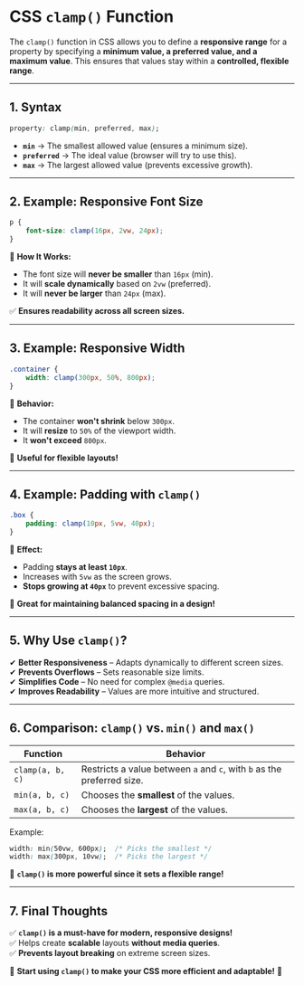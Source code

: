 # **CSS `clamp()` Function**  

The `clamp()` function in CSS allows you to define a **responsive range** for a property by specifying a **minimum value, a preferred value, and a maximum value**. This ensures that values stay within a **controlled, flexible range**.

---

## **1. Syntax**

```css
property: clamp(min, preferred, max);
```

- **`min`** → The smallest allowed value (ensures a minimum size).  
- **`preferred`** → The ideal value (browser will try to use this).  
- **`max`** → The largest allowed value (prevents excessive growth).  

---

## **2. Example: Responsive Font Size**

```css
p {
    font-size: clamp(16px, 2vw, 24px);
}
```

🔹 **How It Works:**

- The font size will **never be smaller** than `16px` (min).  
- It will **scale dynamically** based on `2vw` (preferred).  
- It will **never be larger** than `24px` (max).  

✅ **Ensures readability across all screen sizes.**  

---

## **3. Example: Responsive Width**

```css
.container {
    width: clamp(300px, 50%, 800px);
}
```

🔹 **Behavior:**  

- The container **won't shrink** below `300px`.  
- It will **resize** to `50%` of the viewport width.  
- It **won't exceed** `800px`.  

📌 **Useful for flexible layouts!**  

---

## **4. Example: Padding with `clamp()`**

```css
.box {
    padding: clamp(10px, 5vw, 40px);
}
```

🔹 **Effect:**  

- Padding **stays at least `10px`**.  
- Increases with `5vw` as the screen grows.  
- **Stops growing at `40px`** to prevent excessive spacing.  

📌 **Great for maintaining balanced spacing in a design!**  

---

## **5. Why Use `clamp()`?**

✔ **Better Responsiveness** – Adapts dynamically to different screen sizes.  
✔ **Prevents Overflows** – Sets reasonable size limits.  
✔ **Simplifies Code** – No need for complex `@media` queries.  
✔ **Improves Readability** – Values are more intuitive and structured.  

---

## **6. Comparison: `clamp()` vs. `min()` and `max()`**

| Function   | Behavior |
|------------|----------|
| `clamp(a, b, c)` | Restricts a value between `a` and `c`, with `b` as the preferred size. |
| `min(a, b, c)` | Chooses the **smallest** of the values. |
| `max(a, b, c)` | Chooses the **largest** of the values. |

Example:

```css
width: min(50vw, 600px);  /* Picks the smallest */
width: max(300px, 10vw);  /* Picks the largest */
```

📌 **`clamp()` is more powerful since it sets a flexible range!**  

---

## **7. Final Thoughts**

✅ **`clamp()` is a must-have for modern, responsive designs!**  
✅ Helps create **scalable** layouts **without media queries**.  
✅ **Prevents layout breaking** on extreme screen sizes.  

🚀 **Start using `clamp()` to make your CSS more efficient and adaptable!** 🎨

